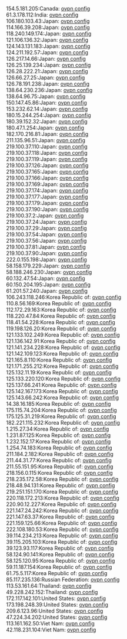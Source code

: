 154.5.181.205:Canada: [ovpn config](vpn/154_5_181_205.ovpn)  
61.3.178.112:India: [ovpn config](vpn/61_3_178_112.ovpn)  
106.180.103.43:Japan: [ovpn config](vpn/106_180_103_43.ovpn)  
114.166.39.208:Japan: [ovpn config](vpn/114_166_39_208.ovpn)  
118.240.149.174:Japan: [ovpn config](vpn/118_240_149_174.ovpn)  
121.106.136.32:Japan: [ovpn config](vpn/121_106_136_32.ovpn)  
124.143.131.183:Japan: [ovpn config](vpn/124_143_131_183.ovpn)  
124.211.192.57:Japan: [ovpn config](vpn/124_211_192_57.ovpn)  
126.217.14.66:Japan: [ovpn config](vpn/126_217_14_66.ovpn)  
126.25.139.234:Japan: [ovpn config](vpn/126_25_139_234.ovpn)  
126.28.222.21:Japan: [ovpn config](vpn/126_28_222_21.ovpn)  
126.66.27.25:Japan: [ovpn config](vpn/126_66_27_25.ovpn)  
126.78.191.238:Japan: [ovpn config](vpn/126_78_191_238.ovpn)  
138.64.230.236:Japan: [ovpn config](vpn/138_64_230_236.ovpn)  
138.64.96.75:Japan: [ovpn config](vpn/138_64_96_75.ovpn)  
150.147.45.86:Japan: [ovpn config](vpn/150_147_45_86.ovpn)  
153.232.62.14:Japan: [ovpn config](vpn/153_232_62_14.ovpn)  
180.15.244.254:Japan: [ovpn config](vpn/180_15_244_254.ovpn)  
180.39.152.32:Japan: [ovpn config](vpn/180_39_152_32.ovpn)  
180.47.1.254:Japan: [ovpn config](vpn/180_47_1_254.ovpn)  
182.170.216.81:Japan: [ovpn config](vpn/182_170_216_81.ovpn)  
211.135.96.51:Japan: [ovpn config](vpn/211_135_96_51.ovpn)  
219.100.37.110:Japan: [ovpn config](vpn/219_100_37_110.ovpn)  
219.100.37.118:Japan: [ovpn config](vpn/219_100_37_118.ovpn)  
219.100.37.119:Japan: [ovpn config](vpn/219_100_37_119.ovpn)  
219.100.37.126:Japan: [ovpn config](vpn/219_100_37_126.ovpn)  
219.100.37.165:Japan: [ovpn config](vpn/219_100_37_165.ovpn)  
219.100.37.166:Japan: [ovpn config](vpn/219_100_37_166.ovpn)  
219.100.37.169:Japan: [ovpn config](vpn/219_100_37_169.ovpn)  
219.100.37.174:Japan: [ovpn config](vpn/219_100_37_174.ovpn)  
219.100.37.177:Japan: [ovpn config](vpn/219_100_37_177.ovpn)  
219.100.37.179:Japan: [ovpn config](vpn/219_100_37_179.ovpn)  
219.100.37.190:Japan: [ovpn config](vpn/219_100_37_190.ovpn)  
219.100.37.2:Japan: [ovpn config](vpn/219_100_37_2.ovpn)  
219.100.37.24:Japan: [ovpn config](vpn/219_100_37_24.ovpn)  
219.100.37.29:Japan: [ovpn config](vpn/219_100_37_29.ovpn)  
219.100.37.54:Japan: [ovpn config](vpn/219_100_37_54.ovpn)  
219.100.37.56:Japan: [ovpn config](vpn/219_100_37_56.ovpn)  
219.100.37.81:Japan: [ovpn config](vpn/219_100_37_81.ovpn)  
219.100.37.90:Japan: [ovpn config](vpn/219_100_37_90.ovpn)  
222.0.155.198:Japan: [ovpn config](vpn/222_0_155_198.ovpn)  
58.158.179.229:Japan: [ovpn config](vpn/58_158_179_229.ovpn)  
58.188.246.230:Japan: [ovpn config](vpn/58_188_246_230.ovpn)  
60.132.47.54:Japan: [ovpn config](vpn/60_132_47_54.ovpn)  
60.150.204.195:Japan: [ovpn config](vpn/60_150_204_195.ovpn)  
61.201.57.240:Japan: [ovpn config](vpn/61_201_57_240.ovpn)  
106.243.118.246:Korea Republic of: [ovpn config](vpn/106_243_118_246.ovpn)  
110.8.56.169:Korea Republic of: [ovpn config](vpn/110_8_56_169.ovpn)  
112.172.29.163:Korea Republic of: [ovpn config](vpn/112_172_29_163.ovpn)  
118.220.47.84:Korea Republic of: [ovpn config](vpn/118_220_47_84.ovpn)  
118.41.54.228:Korea Republic of: [ovpn config](vpn/118_41_54_228.ovpn)  
119.198.126.20:Korea Republic of: [ovpn config](vpn/119_198_126_20.ovpn)  
121.133.102.249:Korea Republic of: [ovpn config](vpn/121_133_102_249.ovpn)  
121.136.142.91:Korea Republic of: [ovpn config](vpn/121_136_142_91.ovpn)  
121.141.234.228:Korea Republic of: [ovpn config](vpn/121_141_234_228.ovpn)  
121.142.109.123:Korea Republic of: [ovpn config](vpn/121_142_109_123.ovpn)  
121.165.8.110:Korea Republic of: [ovpn config](vpn/121_165_8_110.ovpn)  
121.171.255.212:Korea Republic of: [ovpn config](vpn/121_171_255_212.ovpn)  
125.132.11.19:Korea Republic of: [ovpn config](vpn/125_132_11_19.ovpn)  
125.133.220.120:Korea Republic of: [ovpn config](vpn/125_133_220_120.ovpn)  
125.137.66.241:Korea Republic of: [ovpn config](vpn/125_137_66_241.ovpn)  
125.142.167.173:Korea Republic of: [ovpn config](vpn/125_142_167_173.ovpn)  
125.143.66.242:Korea Republic of: [ovpn config](vpn/125_143_66_242.ovpn)  
14.38.16.185:Korea Republic of: [ovpn config](vpn/14_38_16_185.ovpn)  
175.115.74.204:Korea Republic of: [ovpn config](vpn/175_115_74_204.ovpn)  
175.125.31.219:Korea Republic of: [ovpn config](vpn/175_125_31_219.ovpn)  
182.221.115.232:Korea Republic of: [ovpn config](vpn/182_221_115_232.ovpn)  
1.215.27.34:Korea Republic of: [ovpn config](vpn/1_215_27_34.ovpn)  
1.231.87.125:Korea Republic of: [ovpn config](vpn/1_231_87_125.ovpn)  
1.232.152.17:Korea Republic of: [ovpn config](vpn/1_232_152_17.ovpn)  
1.254.74.183:Korea Republic of: [ovpn config](vpn/1_254_74_183.ovpn)  
211.184.2.182:Korea Republic of: [ovpn config](vpn/211_184_2_182.ovpn)  
211.44.31.77:Korea Republic of: [ovpn config](vpn/211_44_31_77.ovpn)  
211.55.151.95:Korea Republic of: [ovpn config](vpn/211_55_151_95.ovpn)  
218.156.0.115:Korea Republic of: [ovpn config](vpn/218_156_0_115.ovpn)  
218.235.172.58:Korea Republic of: [ovpn config](vpn/218_235_172_58.ovpn)  
218.48.94.131:Korea Republic of: [ovpn config](vpn/218_48_94_131.ovpn)  
219.251.151.170:Korea Republic of: [ovpn config](vpn/219_251_151_170.ovpn)  
220.118.172.213:Korea Republic of: [ovpn config](vpn/220_118_172_213.ovpn)  
220.90.12.227:Korea Republic of: [ovpn config](vpn/220_90_12_227.ovpn)  
221.147.24.242:Korea Republic of: [ovpn config](vpn/221_147_24_242.ovpn)  
221.147.63.37:Korea Republic of: [ovpn config](vpn/221_147_63_37.ovpn)  
221.159.125.66:Korea Republic of: [ovpn config](vpn/221_159_125_66.ovpn)  
222.108.180.53:Korea Republic of: [ovpn config](vpn/222_108_180_53.ovpn)  
39.114.234.213:Korea Republic of: [ovpn config](vpn/39_114_234_213.ovpn)  
39.115.205.103:Korea Republic of: [ovpn config](vpn/39_115_205_103.ovpn)  
39.123.93.117:Korea Republic of: [ovpn config](vpn/39_123_93_117.ovpn)  
58.124.90.141:Korea Republic of: [ovpn config](vpn/58_124_90_141.ovpn)  
58.125.120.95:Korea Republic of: [ovpn config](vpn/58_125_120_95.ovpn)  
59.11.187.154:Korea Republic of: [ovpn config](vpn/59_11_187_154.ovpn)  
61.75.5.117:Korea Republic of: [ovpn config](vpn/61_75_5_117.ovpn)  
85.117.235.136:Russian Federation: [ovpn config](vpn/85_117_235_136.ovpn)  
113.53.161.64:Thailand: [ovpn config](vpn/113_53_161_64.ovpn)  
49.228.242.152:Thailand: [ovpn config](vpn/49_228_242_152.ovpn)  
172.117.142.101:United States: [ovpn config](vpn/172_117_142_101.ovpn)  
173.198.248.39:United States: [ovpn config](vpn/173_198_248_39.ovpn)  
209.6.123.96:United States: [ovpn config](vpn/209_6_123_96.ovpn)  
47.224.34.202:United States: [ovpn config](vpn/47_224_34_202.ovpn)  
113.161.162.50:Viet Nam: [ovpn config](vpn/113_161_162_50.ovpn)  
42.118.231.104:Viet Nam: [ovpn config](vpn/42_118_231_104.ovpn)  
